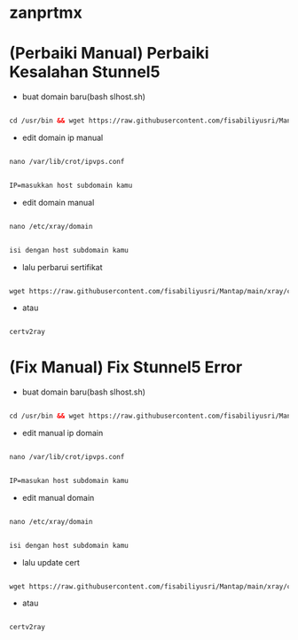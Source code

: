 # zanprtmx

# (Perbaiki Manual) Perbaiki Kesalahan Stunnel5

* buat domain baru(bash slhost.sh)

```html

cd /usr/bin && wget https://raw.githubusercontent.com/fisabiliyusri/Mantap/main/ssh/slhost.sh && bash slhost.sh

```

* edit domain ip manual

```html

nano /var/lib/crot/ipvps.conf

```

```html

IP=masukkan host subdomain kamu

```

* edit domain manual

```html

nano /etc/xray/domain

```

```html

isi dengan host subdomain kamu

```

* lalu perbarui sertifikat

```html

wget https://raw.githubusercontent.com/fisabiliyusri/Mantap/main/xray/certv2ray.sh && chmod +x certv2ray.sh && bash certv2ray.sh

```

* atau

```html

certv2ray

 ```

# (Fix Manual) Fix Stunnel5 Error

* buat domain baru(bash slhost.sh)

```html

cd /usr/bin && wget https://raw.githubusercontent.com/fisabiliyusri/Mantap/main/ssh/slhost.sh && bash slhost.sh

 ```

* edit manual ip domain

```html

nano /var/lib/crot/ipvps.conf

 ```

```html

IP=masukan host subdomain kamu

 ```

* edit manual domain

```html

nano /etc/xray/domain

 ```

```html

isi dengan host subdomain kamu

 ```

* lalu update cert

```html

wget https://raw.githubusercontent.com/fisabiliyusri/Mantap/main/xray/certv2ray.sh && chmod +x certv2ray.sh && bash certv2ray.sh

 ```

* atau

```html

certv2ray

 ```

